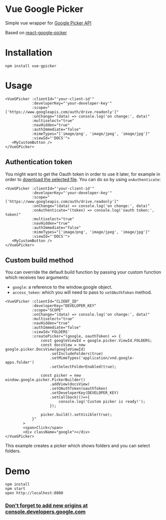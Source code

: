 Vue Google Picker
===================
Simple vue wrapper for [Google Picker API](https://developers.google.com/picker/docs/) 

Based on [react-google-picker](https://github.com/sdoomz/react-google-picker)

Installation
============
```
npm install vue-gpicker
```

Usage
=====
```
<VueGPicker :clientId="'your-client-id'"
            :developerKey="'your-developer-key'"
            :scope="['https://www.googleapis.com/auth/drive.readonly']"
            :onChange="(data) => console.log('on change:', data)"
            :multiselect="true"
            :navHidden="true"
            :authImmediate="false"
            :mimeTypes="['image/png', 'image/jpeg', 'image/jpg']"
            :viewId="'DOCS'">
   <MyCustomButton />
</VueGPicker>
```

## Authentication token

You might want to get the Oauth token in order to use it later, for example
in order to [download the selected file](https://developers.google.com/drive/v3/web/manage-downloads).
You can do so by using `onAuthenticate`:

```
<VueGPicker :clientId="'your-client-id'"
            :developerKey="'your-developer-key'"
            :scope="['https://www.googleapis.com/auth/drive.readonly']"
            :onChange="(data) => console.log('on change:', data)"
            :onAuthenticate="(token) => console.log('oauth token:', token)"
            :multiselect="true"
            :navHidden="true"
            :authImmediate="false"
            :mimeTypes="['image/png', 'image/jpeg', 'image/jpg']"
            :viewId="'DOCS'">
   <MyCustomButton />
</VueGPicker>
```

## Custom build method
You can override the default build function by passing your custom function which receives two arguments:
- `google`: a reference to the window.google object.
- `access_token`: which you will need to pass to `setOAuthToken` method.
```
<VueGPicker :clientId="CLIENT_ID"
            :developerKey="DEVELOPER_KEY"
            :scope="SCOPE"
            :onChange="(data) => console.log('on change:', data)"
            :multiselect="true"
            :navHidden="true"
            :authImmediate="false"
            :viewId='FOLDERS'
            :createPicker="(google, oauthToken) => {
                const googleViewId = google.picker.ViewId.FOLDERS;
                const docsView = new google.picker.DocsView(googleViewId)
                    .setIncludeFolders(true)
                    .setMimeTypes('application/vnd.google-apps.folder')
                    .setSelectFolderEnabled(true);

                const picker = new window.google.picker.PickerBuilder()
                    .addView(docsView)
                    .setOAuthToken(oauthToken)
                    .setDeveloperKey(DEVELOPER_KEY)
                    .setCallback(()=>{
                        console.log('Custom picker is ready!');
                    });

                picker.build().setVisible(true);
            }"
        >
        <span>Click</span>
        <div className="google"></div>
</VueGPicker>
```
This example creates a picker which shows folders and you can select folders.


Demo
====
```
npm install
npm start
open http://localhost:8080
```

### [Don't forget to add new origins at console.developers.google.com](https://console.developers.google.com)
